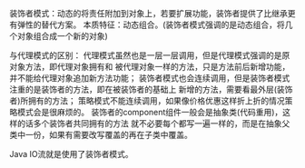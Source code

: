 装饰者模式：动态的将责任附加到对象上，若要扩展功能，装饰者提供了比继承更有弹性的替代方案。
本质特征：动态组合。(装饰者模式强调的是动态组合，将几个对象组合成一个新的对象)

与代理模式的区别：
代理模式虽然也是一层一层调用，但是代理模式强调的是原对象方法，即代理对象拥有和
被代理对象一样的方法，只是方法前后新增功能，并不能给代理对象追加新方法功能；
装饰者模式也会连续调用，但是装饰者模式注重的是装饰者的方法，即在被装饰者的基础上
新增的方法，需要看最外层(装饰者)所拥有的方法；
策略模式不能连续调用，如果像价格优惠这样折上折的情况策略模式会是很麻烦的。
装饰者的component组件一般会是抽象类(代码重用)，这样的话多个装饰者共同拥有的方法
就不必要每个都写一遍一样的，而是在抽象父类中一份，如果有需要改写覆盖的再在子类中覆盖。

Java IO流就是使用了装饰者模式。